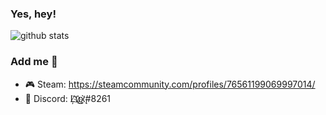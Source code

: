 ### Yes, hey!

![github stats](https://github-readme-stats.vercel.app/api?username=luxness&include_all_commits=true&count_private=true&show_icons=true&line_height=20&title_color=7A7ADB&icon_color=2234AE&text_color=D3D3D3&bg_color=0,000000,130F40)

### Add me 📃
- 🎮 Steam: https://steamcommunity.com/profiles/76561199069997014/
- 🥶 Discord: Ļ̸͝u̷͜҉̧͜x̨̛̀#8261
